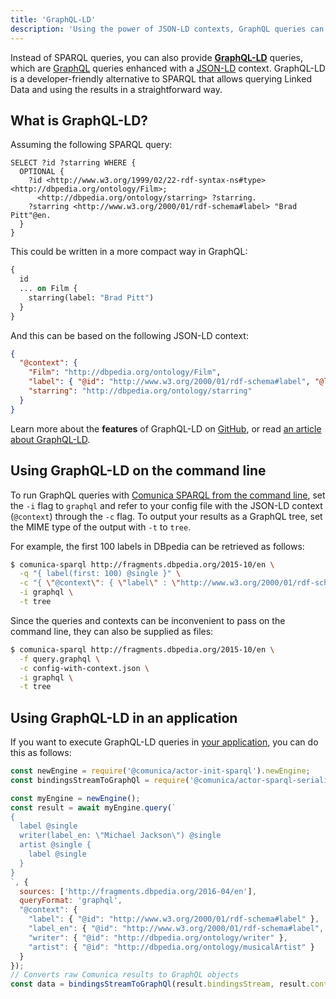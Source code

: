 ```yaml
---
title: 'GraphQL-LD'
description: 'Using the power of JSON-LD contexts, GraphQL queries can be executed by Comunica'
---
```


Instead of SPARQL queries, you can also provide [**GraphQL-LD**](https://github.com/rubensworks/graphql-ld.js) queries,
which are [GraphQL](https://graphql.org/) queries
enhanced with a [JSON-LD](https://json-ld.org/) context.
GraphQL-LD is a developer-friendly alternative to SPARQL that allows querying Linked Data and using the results in a straightforward way.

## What is GraphQL-LD?

Assuming the following SPARQL query:

```sparql
SELECT ?id ?starring WHERE {
  OPTIONAL {
    ?id <http://www.w3.org/1999/02/22-rdf-syntax-ns#type> <http://dbpedia.org/ontology/Film>;
      <http://dbpedia.org/ontology/starring> ?starring.
    ?starring <http://www.w3.org/2000/01/rdf-schema#label> "Brad Pitt"@en.
  }
}
```

This could be written in a more compact way in GraphQL:

```graphql
{
  id
  ... on Film {
    starring(label: "Brad Pitt")
  }
}
```

And this can be based on the following JSON-LD context:

```json
{
  "@context": {
    "Film": "http://dbpedia.org/ontology/Film",
    "label": { "@id": "http://www.w3.org/2000/01/rdf-schema#label", "@language": "en" },
    "starring": "http://dbpedia.org/ontology/starring"
  }
}
```

Learn more about the **features** of GraphQL-LD on [GitHub](https://github.com/rubensworks/GraphQL-LD.js),
or read [an article about GraphQL-LD](https://comunica.github.io/Article-ISWC2018-Demo-GraphQlLD/).

## Using GraphQL-LD on the command line

To run GraphQL queries with [Comunica SPARQL from the command line](/docs/query/getting_started/query_cli/),
set the `-i` flag to `graphql` and refer to your config file with the JSON-LD context (`@context`) through the `-c` flag.
To output your results as a GraphQL tree, set the MIME type of the output with `-t` to `tree`.

For example, the first 100 labels in DBpedia can be retrieved as follows:
```bash
$ comunica-sparql http://fragments.dbpedia.org/2015-10/en \
  -q "{ label(first: 100) @single }" \
  -c "{ \"@context\": { \"label\" : \"http://www.w3.org/2000/01/rdf-schema#label\" } }" \
  -i graphql \
  -t tree
```

Since the queries and contexts can be inconvenient to pass on the command line, they can also be supplied as files:
```bash
$ comunica-sparql http://fragments.dbpedia.org/2015-10/en \
  -f query.graphql \
  -c config-with-context.json \
  -i graphql \
  -t tree
```

## Using GraphQL-LD in an application

If you want to execute GraphQL-LD queries in [your application](/docs/query/getting_started/query_app/),
you can do this as follows:
```javascript
const newEngine = require('@comunica/actor-init-sparql').newEngine;
const bindingsStreamToGraphQl = require('@comunica/actor-sparql-serialize-tree').bindingsStreamToGraphQl;

const myEngine = newEngine();
const result = await myEngine.query(`
{
  label @single
  writer(label_en: \"Michael Jackson\") @single
  artist @single {
    label @single
  }
}
`, {
  sources: ['http://fragments.dbpedia.org/2016-04/en'],
  queryFormat: 'graphql',
  "@context": {
    "label": { "@id": "http://www.w3.org/2000/01/rdf-schema#label" },
    "label_en": { "@id": "http://www.w3.org/2000/01/rdf-schema#label", "@language": "en" },
    "writer": { "@id": "http://dbpedia.org/ontology/writer" },
    "artist": { "@id": "http://dbpedia.org/ontology/musicalArtist" }
  }
});
// Converts raw Comunica results to GraphQL objects
const data = bindingsStreamToGraphQl(result.bindingsStream, result.context);
```
